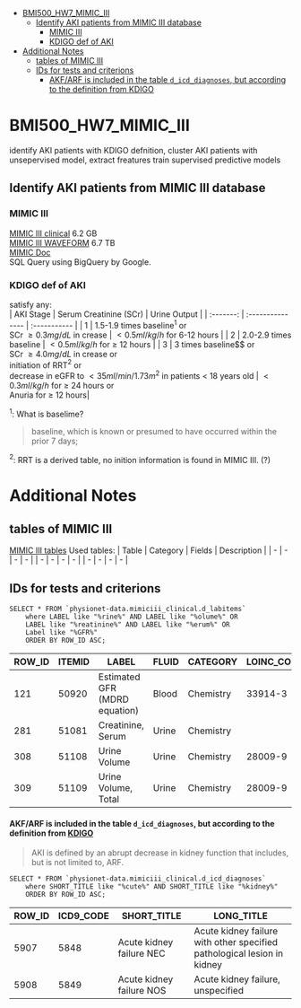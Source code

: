 - [BMI500_HW7_MIMIC_III](#bmi500_hw7_mimic_iii)
  - [Identify AKI patients from MIMIC III database](#identify-aki-patients-from-mimic-iii-database)
    - [MIMIC III](#mimic-iii)
    - [KDIGO def of AKI](#kdigo-def-of-aki)
- [Additional Notes](#additional-notes)
  - [tables of MIMIC III](#tables-of-mimic-iii)
  - [IDs for tests and criterions](#ids-for-tests-and-criterions)
      - [AKF/ARF is included in the table `d_icd_diagnoses`, but according to the definition from KDIGO](#akfarf-is-included-in-the-table-d_icd_diagnoses-but-according-to-the-definition-from-kdigo)

# BMI500_HW7_MIMIC_III
identify AKI patients with KDIGO defnition,
cluster AKI patients with unsepervised model,
extract freatures
train supervised predictive models 
 
## Identify AKI patients from MIMIC III database

### MIMIC III
[MIMIC III clinical](https://physionet.org/content/mimiciii/1.4/) 6.2 GB  
[MIMIC III WAVEFORM](https://physionet.org/content/mimic3wdb/1.0/) 6.7 TB  
[MIMIC Doc](https://mimic.mit.edu/docs/)  
SQL Query using BigQuery by Google.

### KDIGO def of AKI
satisfy any:  
| AKI Stage | Serum Creatinine (SCr) | Urine Output |
| :-------: | :--------------- | :----------- |
| 1 | 1.5-1.9 times baseline$^1$ or<br>  SCr $\ge 0.3mg/dL$ in crease | $< 0.5ml/kg/h$ for 6-12 hours |
| 2 | 2.0-2.9 times baseline | $< 0.5ml/kg/h$ for $\ge$ 12 hours |
| 3 | 3 times baseline$$ or<br> SCr $\ge 4.0mg/dL$ in crease or<br> initiation of RRT$^2$ or<br> decrease in eGFR to $<35ml/min/1.73m^2$ in patients < 18 years old | $< 0.3ml/kg/h$ for $\ge$ 24 hours or<br> Anuria for $\ge$ 12 hours|  

$^1$: What is baselime?
> baseline, which is known or presumed to have occurred within the prior 7 days;  

$^2$: RRT is a derived table, no inition information is found in MIMIC III. (?)




<!-- ============================================= -->
<!-- ====           Additional Notes          ==== -->
<!-- ============================================= -->

# Additional Notes

## tables of MIMIC III
[MIMIC III tables](https://mimic.mit.edu/docs/iii/tables/) Used tables:
| Table | Category | Fields | Description |
| - | - | - | - |
| - | - | - | - |
| - | - | - | - |

## IDs for tests and criterions
```{sql}
SELECT * FROM `physionet-data.mimiciii_clinical.d_labitems` 
    where LABEL like "%rine%" AND LABEL like "%olume%" OR 
    LABEL like "%reatinine%" AND LABEL like "%erum%" OR 
    Label like "%GFR%"
    ORDER BY ROW_ID ASC;
```
| ROW_ID | ITEMID | LABEL                         | FLUID | CATEGORY  | LOINC_CODE |
| ------ | ------ | ----------------------------- | ----- | --------- | ---------- |
| 121    | 50920  | Estimated GFR (MDRD equation) | Blood | Chemistry | 33914-3    |
| 281    | 51081  | Creatinine, Serum             | Urine | Chemistry |            |
| 308    | 51108  | Urine Volume                  | Urine | Chemistry | 28009-9    |
| 309    | 51109  | Urine Volume, Total           | Urine | Chemistry | 28009-9    |

#### AKF/ARF is included in the table `d_icd_diagnoses`, but according to the definition from [KDIGO](https://kdigo.org/wp-content/uploads/2016/10/KDIGO-2012-AKI-Guideline-English.pdf)
> AKI is defined by an abrupt decrease in kidney function that includes, but is not limited to, ARF.

```{sql}
SELECT * FROM `physionet-data.mimiciii_clinical.d_icd_diagnoses` 
    where SHORT_TITLE like "%cute%" AND SHORT_TITLE like "%kidney%"
    ORDER BY ROW_ID ASC;
```
| ROW_ID | ICD9_CODE | SHORT_TITLE              | LONG_TITLE                                                              |
| ------ | --------- | ------------------------ | ----------------------------------------------------------------------- |
| 5907   | 5848      | Acute kidney failure NEC | Acute kidney failure with other specified pathological lesion in kidney |
| 5908   | 5849      | Acute kidney failure NOS | Acute kidney failure, unspecified                                       |